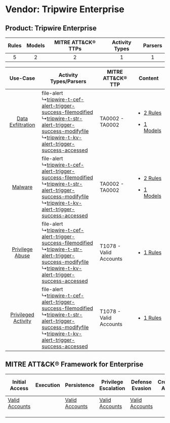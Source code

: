 Vendor: Tripwire Enterprise
===========================
Product: Tripwire Enterprise
----------------------------
| Rules | Models | MITRE ATT&CK® TTPs | Activity Types | Parsers |
|:-----:|:------:|:------------------:|:--------------:|:-------:|
|   5   |   2    |         2          |       1        |    1    |

|    Use-Case    | Activity Types/Parsers    | MITRE ATT&CK® TTP          | Content    |
|:----:| ---- | ---- | ---- |
|   [Data Exfiltration](../../../UseCases/uc_data_exfiltration.md)   |  file-alert<br> ↳[tripwire-t-cef-alert-trigger-success-filemodified](Ps/pC_tripwiretcefalerttriggersuccessfilemodified.md)<br> ↳[tripwire-t-str-alert-trigger-success-modifyfile](Ps/pC_tripwiretstralerttriggersuccessmodifyfile.md)<br> ↳[tripwire-t-kv-alert-trigger-success-accessed](Ps/pC_tripwiretkvalerttriggersuccessaccessed.md)<br> | TA0002 - TA0002<br>        | [<ul><li>2 Rules</li></ul><ul><li>1 Models</li></ul>](RM/r_m_tripwire_enterprise_tripwire_enterprise_Data_Exfiltration.md) |
|    [Malware](../../../UseCases/uc_malware.md)    |  file-alert<br> ↳[tripwire-t-cef-alert-trigger-success-filemodified](Ps/pC_tripwiretcefalerttriggersuccessfilemodified.md)<br> ↳[tripwire-t-str-alert-trigger-success-modifyfile](Ps/pC_tripwiretstralerttriggersuccessmodifyfile.md)<br> ↳[tripwire-t-kv-alert-trigger-success-accessed](Ps/pC_tripwiretkvalerttriggersuccessaccessed.md)<br> | TA0002 - TA0002<br>        | [<ul><li>2 Rules</li></ul><ul><li>1 Models</li></ul>](RM/r_m_tripwire_enterprise_tripwire_enterprise_Malware.md)    |
|     [Privilege Abuse](../../../UseCases/uc_privilege_abuse.md)     |  file-alert<br> ↳[tripwire-t-cef-alert-trigger-success-filemodified](Ps/pC_tripwiretcefalerttriggersuccessfilemodified.md)<br> ↳[tripwire-t-str-alert-trigger-success-modifyfile](Ps/pC_tripwiretstralerttriggersuccessmodifyfile.md)<br> ↳[tripwire-t-kv-alert-trigger-success-accessed](Ps/pC_tripwiretkvalerttriggersuccessaccessed.md)<br> | T1078 - Valid Accounts<br> | [<ul><li>1 Rules</li></ul>](RM/r_m_tripwire_enterprise_tripwire_enterprise_Privilege_Abuse.md)    |
| [Privileged Activity](../../../UseCases/uc_privileged_activity.md) |  file-alert<br> ↳[tripwire-t-cef-alert-trigger-success-filemodified](Ps/pC_tripwiretcefalerttriggersuccessfilemodified.md)<br> ↳[tripwire-t-str-alert-trigger-success-modifyfile](Ps/pC_tripwiretstralerttriggersuccessmodifyfile.md)<br> ↳[tripwire-t-kv-alert-trigger-success-accessed](Ps/pC_tripwiretkvalerttriggersuccessaccessed.md)<br> | T1078 - Valid Accounts<br> | [<ul><li>1 Rules</li></ul>](RM/r_m_tripwire_enterprise_tripwire_enterprise_Privileged_Activity.md)    |

MITRE ATT&CK® Framework for Enterprise
--------------------------------------
| Initial Access                                                      | Execution | Persistence                                                         | Privilege Escalation                                                | Defense Evasion                                                     | Credential Access | Discovery | Lateral Movement | Collection | Command and Control | Exfiltration | Impact |
| ------------------------------------------------------------------- | --------- | ------------------------------------------------------------------- | ------------------------------------------------------------------- | ------------------------------------------------------------------- | ----------------- | --------- | ---------------- | ---------- | ------------------- | ------------ | ------ |
| [Valid Accounts](https://attack.mitre.org/techniques/T1078)<br><br> |           | [Valid Accounts](https://attack.mitre.org/techniques/T1078)<br><br> | [Valid Accounts](https://attack.mitre.org/techniques/T1078)<br><br> | [Valid Accounts](https://attack.mitre.org/techniques/T1078)<br><br> |                   |           |                  |            |                     |              |        |